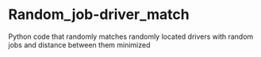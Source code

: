# Random_job-driver_match
Python code that randomly matches randomly located drivers with random jobs and distance between them minimized
